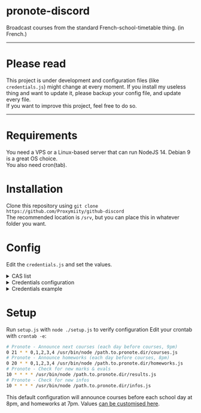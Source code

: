 # pronote-discord
Broadcast courses from the standard French-school-timetable thing. (in French.)

****

# Please read
This project is under development and configuration files (like `credentials.js`) might change at every moment. If you install my useless thing and want to update it, please backup your config file, and update every file.  
If you want to improve this project, feel free to do so.

****

# Requirements
You need a VPS or a Linux-based server that can run NodeJS 14.
Debian 9 is a great OS choice.  
You also need cron(tab).

# Installation
Clone this repository using `git clone https://github.com/Proxymiity/github-discord`  
The recommended location is `/srv`, but you can place this in whatever folder you want.

# Config
Edit the `credentials.js` and set the values.

<details>
  <summary>CAS list</summary> 

  Académie d'Orleans-Tours (CAS : ac-orleans-tours)  
  Académie de Besançon (CAS : ac-besancon)  
  Académie de Bordeaux (CAS : ac-bordeaux)  
  Académie de Caen (CAS : ac-caen)  
  Académie de Clermont-Ferrand (CAS : ac-clermont)  
  Académie de Dijon (CAS : ac-dijon)  
  Académie de Grenoble (CAS : ac-grenoble)  
  Académie de Lille (CAS : ac-lille)  
  Académie de Limoges (CAS : ac-limoges)  
  Académie de Lyon (CAS : ac-lyon)  
  Académie de Montpellier (CAS : ac-montpellier)  
  Académie de Nancy-Metz (CAS : ac-nancy-metz)  
  Académie de Nantes (CAS : ac-nantes)  
  Académie de Poitiers (CAS : ac-poitiers)  
  Académie de Reims (CAS : ac-reims)  
  Académie de Rouen (Arsene76) (CAS : arsene76)  
  Académie de Rouen (CAS : ac-rouen)  
  Académie de Strasbourg (CAS : ac-strasbourg)  
  Académie de Toulouse (CAS : ac-toulouse)  
  ENT "Agora 06" (Nice) (CAS : agora06)  
  ENT "Haute-Garonne" (CAS : haute-garonne)  
  ENT "Hauts-de-France" (CAS : hdf)  
  ENT "La Classe" (Lyon) (CAS : laclasse)  
  ENT "Lycee Connecte" (Nouvelle-Aquitaine) (CAS : lyceeconnecte)  
  ENT "Seine-et-Marne" (CAS : seine-et-marne)  
  ENT "Somme" (CAS : somme)  
  ENT "Toutatice" (Rennes) (CAS : toutatice)  
  ENT "Île de France" (CAS : iledefrance)  
  ENT "Lycee Jean Renoir Munich" (CAS : ljr-munich)  
  ENT "L'eure en Normandie" (CAS : Eure-Normandie)  
</details>

<details>
  <summary>Credentials configuration</summary> 


`url`: Your Pronote Server URL.
*You may need to use `?login=true` behind the `/pronote/eleve.html` to access that page, and* **need to use HTTPS.**  
`username`: Your Pronote username.  
`password`: Your Pronote password.
`cas`: Your CAS (if needed). See the CAS list, and replace `'none'` with `'cas'`.

All the values under `webhook` (courses, homework, pronote) are the Discord Webhook URI used to send messages to Discord:  
- `courses`: Where the timetable gets sent
- `homework`: Where the homework gets sent
- `results` : Where competences and marks gets sent
- `other`: Where announcements gets sent

The `etab` table contains the school name, the Pronote server ID (or the 'rectorat' ID - usually 7 digits, and 1 letter), and the public URL for Pronote.

`timediff`: By default it is now set automatically according to the difference between local timezone and UTC.
If it doesn't work because of your system timezone or something else, you can still remove the `getTimediff()` and replace it with your Time Difference. *If UTC shows 9AM, and your local time 11AM, then the timediff is 2. This value change based on the summer time in your country*

`storage`: This should be set by default. It is the storage file used by the infos & results module
</details>

<details>
  <summary>Credentials example</summary> 
📁 credentials.js

```javascript

const url = 'https://1234567X.index-education.net/pronote/eleve.html'
const username = 'USERNAME'
const password = 'MySecretPassword'
const cas = 'none'

const webhook = {
    courses: 'https://discordapp.com/api/webhooks/0/MySecretWebhook',
    homework: 'https://discordapp.com/api/webhooks/0/MySecretWebhook',
    results: 'https://discordapp.com/api/webhooks/0/MySecretWebhook',
    other: 'https://discordapp.com/api/webhooks/0/MySecretWebhook'
}

const etab = {
    name: 'Lycée XXX',
    id: '1234567X',
    publicurl: 'https://1234567X.index-education.net/pronote/'
}

// Replace getTimediff() with your own Time difference (see README)
// or leave it to get it automatically.
const timediff = getTimediff()
function getTimediff() {
    let utc = new Date()
    return offset = -utc.getTimezoneOffset()/60
}

const storage = './storage.json'

module.exports = { url, username, password, webhook, etab, timediff };

```
</details>

# Setup
Run `setup.js` with `node ./setup.js` to verify configuration
Edit your crontab with `crontab -e`:
```sh
# Pronote - Announce next courses (each day before courses, 9pm)
0 21 * * 0,1,2,3,4 /usr/bin/node /path.to.pronote.dir/courses.js
# Pronote - Announce homeworks (each day before courses, 8pm)
0 20 * * 0,1,2,3,4 /usr/bin/node /path.to.pronote.dir/homeworks.js
# Pronote - Check for new marks & evals
10 * * * * /usr/bin/node /path.to.pronote.dir/results.js
# Pronote - Check for new infos
10 * * * * /usr/bin/node /path.to.pronote.dir/infos.js
```
This default configuration will announce courses before each school day at 8pm, and homeworks at 7pm. Values [can be customised here](https://crontab.cronhub.io/).
